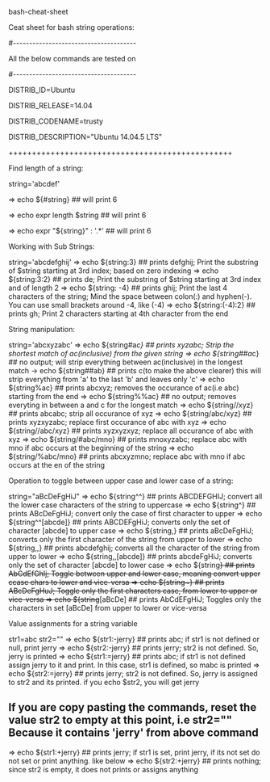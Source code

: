 
bash-cheat-sheet

Ceat sheet for bash string operations:

#--------------------------------------

All the below commands are tested on

#--------------------------------------

DISTRIB_ID=Ubuntu

DISTRIB_RELEASE=14.04

DISTRIB_CODENAME=trusty

DISTRIB_DESCRIPTION="Ubuntu 14.04.5 LTS"

++++++++++++++++++++++++++++++++++++++++++++++++

Find length of a string:

string='abcdef'

  => echo ${#string}                            ## will print 6
  
  => echo expr length $string           ## will print 6
  
  => echo expr "${string}" : '.*'       ## will print 6
  

Working with Sub Strings:

string='abcdefghij'
  => echo ${string:3}                           ## prints defghij; Print the substring of $string starting at 3rd index; based on zero indexing
  => echo ${string:3:2}                         ## prints de; Print the substring of $string starting at 3rd index and of length 2
  => echo ${string: -4}                         ## prints ghij; Print the last 4 characters of the string; Mind the space between colon(:) and hyphen(-). You can use small brackets around -4, like (-4)
  => echo ${string:(-4):2}                      ## prints gh; Print 2 characters starting at 4th character from the end

String manipulation:

string='abcxyzabc'
  => echo ${string#a*c}                         ## prints xyzabc; Strip the shortest match of ac(inclusive) from the given string
  => echo ${string##a*c}                        ## no output; will strip everything between ac(inclusive) in the longest match
    -> echo ${string##ab}                       ## prints c(to make the above clearer) this will strip everything from 'a' to the last 'b' and leaves only 'c'
  => echo ${string%ac}                          ## prints abcxyz; removes the occurance of ac(i.e abc) starting from the end
  => echo ${string%%ac}                         ## no output; removes everyting in between a and c for the longest match
  => echo ${string//xyz}                        ## prints abcabc; strip all occurance of xyz
  => echo ${string/abc/xyz}                     ## prints xyzxyzabc; replace first occurance of abc with xyz
  => echo ${string//abc/xyz}            ## prints xyzxyzxyz; replace all occurance of abc with xyz
  => echo ${string/#abc/mno}            ## prints mnoxyzabc; replace abc with mno if abc occurs at the beginning of the string
  => echo ${string/%abc/mno}            ## prints abcxyzmno; replace abc with mno if abc occurs at the en of the string

Operation to toggle between upper case and lower case of a string:

string="aBcDeFgHiJ"
  => echo ${string^^}                           ## prints ABCDEFGHIJ; convert all the lower case characters of the string to uppercase
  => echo ${string^}                            ## prints ABcDeFgHiJ; convert only the case of first character to upper
  => echo ${string^^[abcde]}            ## prints ABCDEFgHiJ; converts only the set of character [abcde] to upper case
  => echo ${string,}                            ## prints aBcDeFgHiJ; converts only the first character of the string from upper to lower
  => echo ${string,,}                           ## prints abcdefghij; converts all the character of the string from upper to lower
  => echo ${string,,[abcde]}            ## prints abcdeFgHiJ; converts only the set of character [abcde] to lower case
  => echo ${string~~}                           ## prints AbCdEfGhIj; Toggle between upper and lower case, meaning convert upper ccase chars to lower and vice-versa
  => echo ${string~}                            ## prints ABcDeFgHuJ; Toggle only the first characters case, from lower to upper or vice-versa
  => echo ${string~~[aBcDe]                     ## prints AbCdEFgHiJ; Toggles only the characters in set [aBcDe] from upper to lower or vice-versa

Value assignments for a string variable

str1=abc
str2=""
  => echo ${str1:-jerry}                        ## prints abc; if str1 is not defined or null, print jerry
  => echo ${str2:-jerry}                        ## prints jerry; str2 is not defined. So, jerry is printed
  => echo ${str1:=jerry}                        ## prints abc; if str1 is not defined assign jerry to it and print. In this case, str1 is defined, so mabc is printed
  => echo ${str2:=jerry}                        ## prints jerry; str2 is not defined. So, jerry is assigned to str2 and its printed. if you echo $str2, you will get jerry

## If you are copy pasting the commands, reset the value str2 to empty at this point, i.e str2="" Because it contains 'jerry' from above command
  => echo ${str1:+jerry}                        ## prints jerry; if str1 is set, print jerry, if its not set do not set or print anything. like below
  => echo ${str2:+jerry}                        ## prints nothing; since str2 is empty, it does not prints or assigns anything
